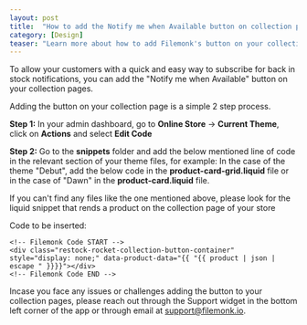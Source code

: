 ```yaml
---
layout: post
title:  "How to add the Notify me when Available button on collection pages?"
category: [Design]
teaser: "Learn more about how to add Filemonk's button on your collection pages"
---
```

To allow your customers with a quick and easy way to subscribe for back in stock notifications, you can add the "Notify me when Available" button on your collection pages.

Adding the button on your collection page is a simple 2 step process.

**Step 1:** In your admin dashboard, go to **Online Store** -> **Current Theme**, click on **Actions** and select **Edit Code**

**Step 2:** Go to the **snippets** folder and add the below mentioned line of code in the relevant section of your theme files, for example: In the case of the theme "Debut", add the below code in the **product-card-grid.liquid** file or in the case of "Dawn" in the **product-card.liquid** file.

If you can't find any files like the one mentioned above, please look for the liquid snippet that rends a product on the collection page of your store

Code to be inserted:
```
<!-- Filemonk Code START -->
<div class="restock-rocket-collection-button-container" style="display: none;" data-product-data="{{ "{{ product | json | escape " }}}}"></div>
<!-- Filemonk Code END -->
```

Incase you face any issues or challenges adding the button to your collection pages, please reach out through the Support widget in the bottom left corner of the app or through email at <a href="mailto:support@filemonk.io">support@filemonk.io</a>.
